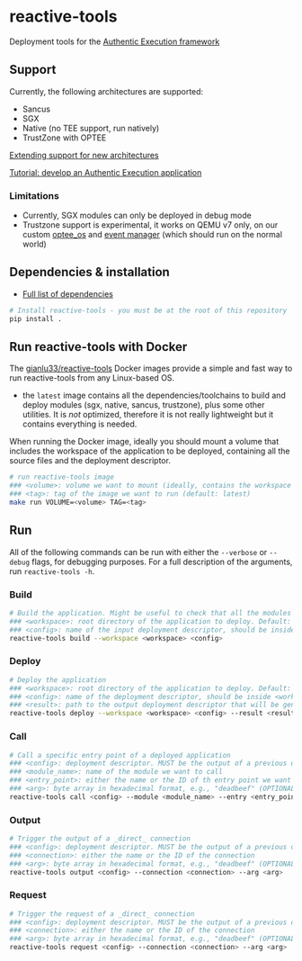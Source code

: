 # reactive-tools

Deployment tools for the [Authentic Execution framework](https://github.com/gianlu33/authentic-execution)

## Support

Currently, the following architectures are supported:

- Sancus
- SGX
- Native (no TEE support, run natively)
- TrustZone with OPTEE

[Extending support for new architectures](add_new_architectures.md)

[Tutorial: develop an Authentic Execution application](https://github.com/gianlu33/authentic-execution/blob/master/docs/tutorial-develop-apps.md)

### Limitations

- Currently, SGX modules can only be deployed in debug mode
- Trustzone support is experimental, it works on QEMU v7 only, on our custom [optee_os](https://github.com/gianlu33/optee_os/tree/authentic-execution) and [event manager](https://github.com/sepidehpouyan/Authentic-Execution/tree/master/Event) (which should run on the normal world)

## Dependencies & installation

- [Full list of dependencies](https://github.com/gianlu33/authentic-execution/blob/master/docs/install-from-sources.md)

```bash
# Install reactive-tools - you must be at the root of this repository
pip install .
```

## Run reactive-tools with Docker

The [gianlu33/reactive-tools](https://hub.docker.com/repository/docker/gianlu33/reactive-tools) Docker images provide a simple and fast way to run reactive-tools from any Linux-based OS.

- the `latest` image contains all the dependencies/toolchains to build and deploy modules (sgx, native, sancus, trustzone), plus some other utilities. It is *not* optimized, therefore it is not really lightweight but it contains everything is needed.

When running the Docker image, ideally you should mount a volume that includes the workspace of the application to be deployed, containing all the source files and the deployment descriptor.

```bash
# run reactive-tools image
### <volume>: volume we want to mount (ideally, contains the workspace of our app)
### <tag>: tag of the image we want to run (default: latest)
make run VOLUME=<volume> TAG=<tag>
```

## Run

All of the following commands can be run with either the `--verbose` or `--debug` flags, for debugging purposes. For a full description of the arguments, run `reactive-tools -h`.

### Build

```bash
# Build the application. Might be useful to check that all the modules compile before the actual deployment
### <workspace>: root directory of the application to deploy. Default: "."
### <config>: name of the input deployment descriptor, should be inside <workspace>
reactive-tools build --workspace <workspace> <config>
```

### Deploy
```bash
# Deploy the application
### <workspace>: root directory of the application to deploy. Default: "."
### <config>: name of the deployment descriptor, should be inside <workspace>
### <result>: path to the output deployment descriptor that will be generated (optional)
reactive-tools deploy --workspace <workspace> <config> --result <result>
```

### Call
```bash
# Call a specific entry point of a deployed application
### <config>: deployment descriptor. MUST be the output of a previous deploy command
### <module_name>: name of the module we want to call
### <entry_point>: either the name or the ID of th entry point we want to call
### <arg>: byte array in hexadecimal format, e.g., "deadbeef" (OPTIONAL)
reactive-tools call <config> --module <module_name> --entry <entry_point> --arg <arg>
```

### Output
```bash
# Trigger the output of a _direct_ connection
### <config>: deployment descriptor. MUST be the output of a previous deploy command
### <connection>: either the name or the ID of the connection
### <arg>: byte array in hexadecimal format, e.g., "deadbeef" (OPTIONAL)
reactive-tools output <config> --connection <connection> --arg <arg>
```

### Request
```bash
# Trigger the request of a _direct_ connection
### <config>: deployment descriptor. MUST be the output of a previous deploy command
### <connection>: either the name or the ID of the connection
### <arg>: byte array in hexadecimal format, e.g., "deadbeef" (OPTIONAL)
reactive-tools request <config> --connection <connection> --arg <arg>
```
